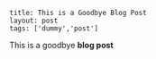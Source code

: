```
title: This is a Goodbye Blog Post
layout: post
tags: ['dummy','post']
```

This is a goodbye **blog post**
